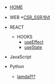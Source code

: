 * [HOME](/)
* WEB
    *[CSR_SSR개념](/WEB/CSR_SSR.md)

* REACT
    * HOOKS
        * [useEffect](/REACT/useEffect.md)
        * [useState](/REACT/useState.md)

* JavaScript

* Python
    * [lamda란?](/Python/Lamda.md)

<!-- * Algorithms
    *[문제_모아보기](/Algorithms.md)
    * HASH
        * [not_completed_player](/Algorithms/not_completed_player.md)
        * [coustume](/Algorithms/coustume.md)

    * Stack&Queue
        * [스택-큐 개념](/Algorigthms/python_stack_q.md)
        * [project_speed](/Algorithms/project_speed.md) -->